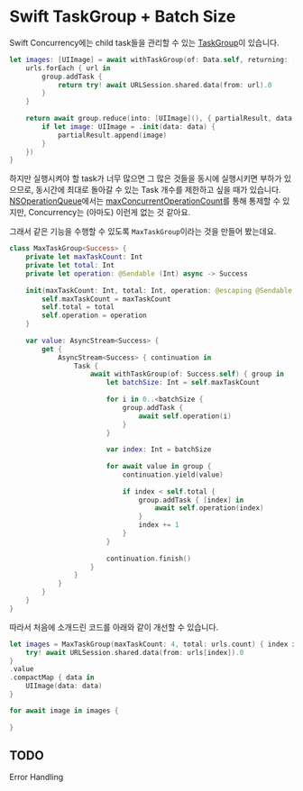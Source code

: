 # Swift TaskGroup + Batch Size

Swift Concurrency에는 child task들을 관리할 수 있는 [TaskGroup](https://developer.apple.com/documentation/swift/taskgroup)이 있습니다.

```swift
let images: [UIImage] = await withTaskGroup(of: Data.self, returning: [UIImage].self) { group in
    urls.forEach { url in
        group.addTask {
            return try! await URLSession.shared.data(from: url).0
        }
    }
    
    return await group.reduce(into: [UIImage](), { partialResult, data in
        if let image: UIImage = .init(data: data) {
            partialResult.append(image)
        }
    })
}
```

하지만 실행시켜야 할 task가 너무 많으면 그 많은 것들을 동시에 실행시키면 부하가 있으므로, 동시간에 최대로 돌아갈 수 있는 Task 개수를 제한하고 싶을 때가 있습니다. [NSOperationQueue](https://developer.apple.com/documentation/foundation/nsoperationqueue)에서는 [maxConcurrentOperationCount](https://developer.apple.com/documentation/foundation/nsoperationqueue/1414982-maxconcurrentoperationcount)를 통해 통제할 수 있지만, Concurrency는 (아마도) 이런게 없는 것 같아요.

그래서 같은 기능을 수행할 수 있도록 `MaxTaskGroup`이라는 것을 만들어 봤는데요.

```swift
class MaxTaskGroup<Success> {
    private let maxTaskCount: Int
    private let total: Int
    private let operation: @Sendable (Int) async -> Success
    
    init(maxTaskCount: Int, total: Int, operation: @escaping @Sendable (Int) async -> Success) {
        self.maxTaskCount = maxTaskCount
        self.total = total
        self.operation = operation
    }
    
    var value: AsyncStream<Success> {
        get {
            AsyncStream<Success> { continuation in
                Task {
                    await withTaskGroup(of: Success.self) { group in
                        let batchSize: Int = self.maxTaskCount
                        
                        for i in 0..<batchSize {
                            group.addTask {
                                await self.operation(i)
                            }
                        }
                        
                        var index: Int = batchSize
                        
                        for await value in group {
                            continuation.yield(value)
                            
                            if index < self.total {
                                group.addTask { [index] in
                                    await self.operation(index)
                                }
                                index += 1
                            }
                        }
                        
                        continuation.finish()
                    }
                }
            }
        }
    }
}
```

따라서 처음에 소개드린 코드를 아래와 같이 개선할 수 있습니다.

```swift
let images = MaxTaskGroup(maxTaskCount: 4, total: urls.count) { index in
    try! await URLSession.shared.data(from: urls[index]).0
}
.value
.compactMap { data in
    UIImage(data: data)
}

for await image in images {
    
}
```

## TODO

Error Handling
